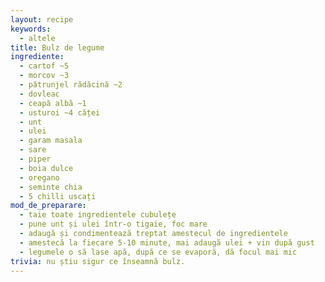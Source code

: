 ```yaml
---
layout: recipe
keywords:
  - altele
title: Bulz de legume
ingrediente:
  - cartof ~5
  - morcov ~3
  - pătrunjel rădăcină ~2
  - dovleac
  - ceapă albă ~1
  - usturoi ~4 căței
  - unt
  - ulei
  - garam masala
  - sare
  - piper
  - boia dulce
  - oregano
  - seminte chia
  - 5 chilli uscați
mod_de_preparare:
  - taie toate ingredientele cubulețe
  - pune unt și ulei într-o tigaie, foc mare
  - adaugă și condimentează treptat amestecul de ingredientele
  - amestecă la fiecare 5-10 minute, mai adaugă ulei + vin după gust
  - legumele o să lase apă, după ce se evaporă, dă focul mai mic
trivia: nu știu sigur ce înseamnă bulz.
---
```


